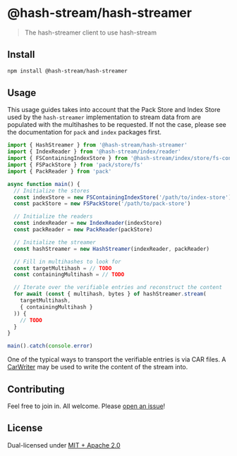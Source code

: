 # @hash-stream/hash-streamer

> The hash-streamer client to use hash-stream

## Install

```sh
npm install @hash-stream/hash-streamer
```

## Usage

This usage guides takes into account that the Pack Store and Index Store used by the `hash-streamer` implementation to stream data from are populated with the multihashes to be requested. If not the case, please see the documentation for `pack` and `index` packages first.

```js
import { HashStreamer } from '@hash-stream/hash-streamer'
import { IndexReader } from '@hash-stream/index/reader'
import { FSContainingIndexStore } from '@hash-stream/index/store/fs-containing'
import { FSPackStore } from 'pack/store/fs'
import { PackReader } from 'pack'

async function main() {
  // Initialize the stores
  const indexStore = new FSContainingIndexStore('/path/to/index-store')
  const packStore = new FSPackStore('/path/to/pack-store')

  // Initialize the readers
  const indexReader = new IndexReader(indexStore)
  const packReader = new PackReader(packStore)

  // Initialize the streamer
  const hashStreamer = new HashStreamer(indexReader, packReader)

  // Fill in multihashes to look for
  const targetMultihash = // TODO
  const containingMultihash = // TODO

  // Iterate over the verifiable entries and reconstruct the content
  for await (const { multihash, bytes } of hashStreamer.stream(
    targetMultihash,
    { containingMultihash }
  )) {
    // TODO
  }
}

main().catch(console.error)
```

One of the typical ways to transport the verifiable entries is via CAR files. A [CarWriter](https://github.com/ipld/js-car?tab=readme-ov-file#CarWriter) may be used to write the content of the stream into.

## Contributing

Feel free to join in. All welcome. Please [open an issue](https://github.com/vasco-santos/hash-stream/issues)!

## License

Dual-licensed under [MIT + Apache 2.0](https://github.com/vasco-santos/hash-stream/blob/main/license.md)
